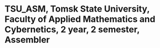 # TSU_ASM, Tomsk State University, Faculty of Applied Mathematics and Cybernetics, 2 year, 2 semester, Assembler

